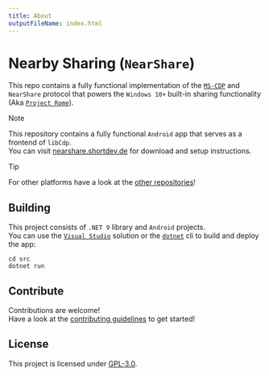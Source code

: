 ```yaml
---
title: About
outputFileName: index.html
---
```


# Nearby Sharing (`NearShare`)

This repo contains a fully functional implementation of the [`MS-CDP`](https://learn.microsoft.com/en-us/openspecs/windows_protocols/ms-cdp) and `NearShare` protocol that powers the `Windows 10+` built-in sharing functionality (Aka [`Project Rome`](https://github.com/microsoft/project-rome)).

> [!NOTE]
> This repository contains a fully functional `Android` app that serves as a frontend of `libCdp`.  
> You can visit [nearshare.shortdev.de](https://nearshare.shortdev.de) for download and setup instructions.

> [!TIP]
> For other platforms have a look at the [other repositories](https://github.com/nearby-sharing)!

## Building

This project consists of `.NET 9` library and `Android` projects.  
You can use the [`Visual Studio`](https://visualstudio.microsoft.com/de/) solution or the [`dotnet`](https://dotnet.microsoft.com/en-us/download) cli to build and deploy the app:

```shell
cd src
dotnet run
```

## Contribute

Contributions are welcome!  
Have a look at the [contributing guidelines](./docs/CONTRIBUTING.md) to get started!

## License

This project is licensed under [GPL-3.0](LICENSE.md).
